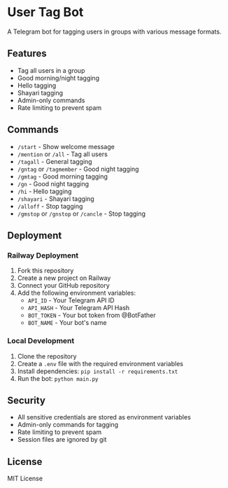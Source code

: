 # User Tag Bot

A Telegram bot for tagging users in groups with various message formats.

## Features

- Tag all users in a group
- Good morning/night tagging
- Hello tagging
- Shayari tagging
- Admin-only commands
- Rate limiting to prevent spam

## Commands

- `/start` - Show welcome message
- `/mention` or `/all` - Tag all users
- `/tagall` - General tagging
- `/gntag` or `/tagmember` - Good night tagging
- `/gmtag` - Good morning tagging
- `/gn` - Good night tagging
- `/hi` - Hello tagging
- `/shayari` - Shayari tagging
- `/alloff` - Stop tagging
- `/gmstop` or `/gnstop` or `/cancle` - Stop tagging

## Deployment

### Railway Deployment

1. Fork this repository
2. Create a new project on Railway
3. Connect your GitHub repository
4. Add the following environment variables:
   - `API_ID` - Your Telegram API ID
   - `API_HASH` - Your Telegram API Hash
   - `BOT_TOKEN` - Your bot token from @BotFather
   - `BOT_NAME` - Your bot's name

### Local Development

1. Clone the repository
2. Create a `.env` file with the required environment variables
3. Install dependencies: `pip install -r requirements.txt`
4. Run the bot: `python main.py`

## Security

- All sensitive credentials are stored as environment variables
- Admin-only commands for tagging
- Rate limiting to prevent spam
- Session files are ignored by git

## License

MIT License 